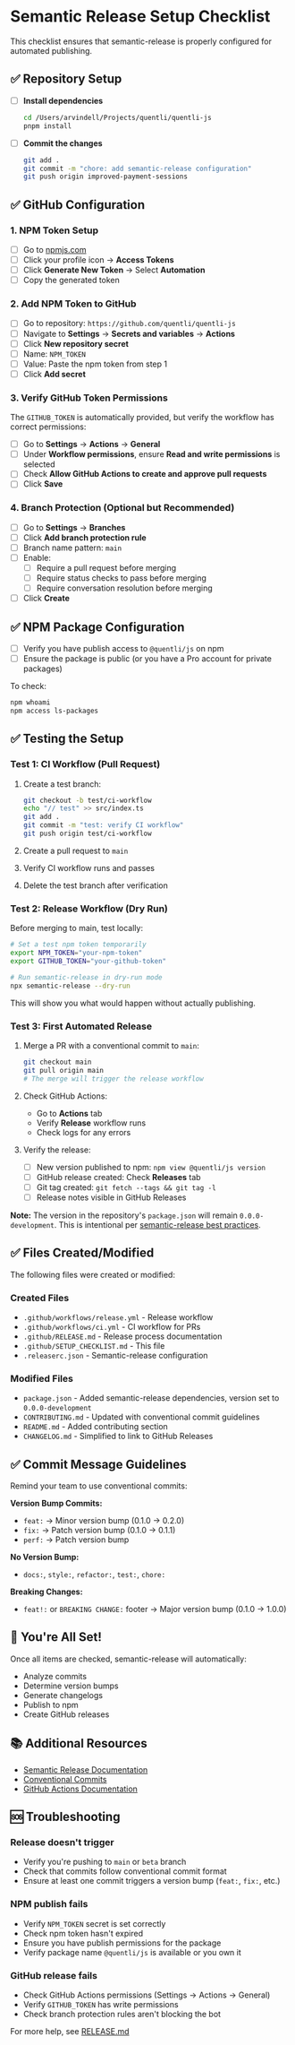 # Semantic Release Setup Checklist

This checklist ensures that semantic-release is properly configured for automated publishing.

## ✅ Repository Setup

- [ ] **Install dependencies**
  ```bash
  cd /Users/arvindell/Projects/quentli/quentli-js
  pnpm install
  ```

- [ ] **Commit the changes**
  ```bash
  git add .
  git commit -m "chore: add semantic-release configuration"
  git push origin improved-payment-sessions
  ```

## ✅ GitHub Configuration

### 1. NPM Token Setup

- [ ] Go to [npmjs.com](https://www.npmjs.com/)
- [ ] Click your profile icon → **Access Tokens**
- [ ] Click **Generate New Token** → Select **Automation**
- [ ] Copy the generated token

### 2. Add NPM Token to GitHub

- [ ] Go to repository: `https://github.com/quentli/quentli-js`
- [ ] Navigate to **Settings** → **Secrets and variables** → **Actions**
- [ ] Click **New repository secret**
- [ ] Name: `NPM_TOKEN`
- [ ] Value: Paste the npm token from step 1
- [ ] Click **Add secret**

### 3. Verify GitHub Token Permissions

The `GITHUB_TOKEN` is automatically provided, but verify the workflow has correct permissions:

- [ ] Go to **Settings** → **Actions** → **General**
- [ ] Under **Workflow permissions**, ensure **Read and write permissions** is selected
- [ ] Check **Allow GitHub Actions to create and approve pull requests**
- [ ] Click **Save**

### 4. Branch Protection (Optional but Recommended)

- [ ] Go to **Settings** → **Branches**
- [ ] Click **Add branch protection rule**
- [ ] Branch name pattern: `main`
- [ ] Enable:
  - [ ] Require a pull request before merging
  - [ ] Require status checks to pass before merging
  - [ ] Require conversation resolution before merging
- [ ] Click **Create**

## ✅ NPM Package Configuration

- [ ] Verify you have publish access to `@quentli/js` on npm
- [ ] Ensure the package is public (or you have a Pro account for private packages)

To check:
```bash
npm whoami
npm access ls-packages
```

## ✅ Testing the Setup

### Test 1: CI Workflow (Pull Request)

1. Create a test branch:
   ```bash
   git checkout -b test/ci-workflow
   echo "// test" >> src/index.ts
   git add .
   git commit -m "test: verify CI workflow"
   git push origin test/ci-workflow
   ```

2. Create a pull request to `main`
3. Verify CI workflow runs and passes
4. Delete the test branch after verification

### Test 2: Release Workflow (Dry Run)

Before merging to main, test locally:

```bash
# Set a test npm token temporarily
export NPM_TOKEN="your-npm-token"
export GITHUB_TOKEN="your-github-token"

# Run semantic-release in dry-run mode
npx semantic-release --dry-run
```

This will show you what would happen without actually publishing.

### Test 3: First Automated Release

1. Merge a PR with a conventional commit to `main`:
   ```bash
   git checkout main
   git pull origin main
   # The merge will trigger the release workflow
   ```

2. Check GitHub Actions:
   - Go to **Actions** tab
   - Verify **Release** workflow runs
   - Check logs for any errors

3. Verify the release:
   - [ ] New version published to npm: `npm view @quentli/js version`
   - [ ] GitHub release created: Check **Releases** tab
   - [ ] Git tag created: `git fetch --tags && git tag -l`
   - [ ] Release notes visible in GitHub Releases

**Note:** The version in the repository's `package.json` will remain `0.0.0-development`. This is intentional per [semantic-release best practices](https://semantic-release.gitbook.io/semantic-release/support/faq).

## ✅ Files Created/Modified

The following files were created or modified:

### Created Files
- `.github/workflows/release.yml` - Release workflow
- `.github/workflows/ci.yml` - CI workflow for PRs
- `.github/RELEASE.md` - Release process documentation
- `.github/SETUP_CHECKLIST.md` - This file
- `.releaserc.json` - Semantic-release configuration

### Modified Files
- `package.json` - Added semantic-release dependencies, version set to `0.0.0-development`
- `CONTRIBUTING.md` - Updated with conventional commit guidelines
- `README.md` - Added contributing section
- `CHANGELOG.md` - Simplified to link to GitHub Releases

## ✅ Commit Message Guidelines

Remind your team to use conventional commits:

**Version Bump Commits:**
- `feat:` → Minor version bump (0.1.0 → 0.2.0)
- `fix:` → Patch version bump (0.1.0 → 0.1.1)
- `perf:` → Patch version bump

**No Version Bump:**
- `docs:`, `style:`, `refactor:`, `test:`, `chore:`

**Breaking Changes:**
- `feat!:` or `BREAKING CHANGE:` footer → Major version bump (0.1.0 → 1.0.0)

## 🎉 You're All Set!

Once all items are checked, semantic-release will automatically:
- Analyze commits
- Determine version bumps
- Generate changelogs
- Publish to npm
- Create GitHub releases

## 📚 Additional Resources

- [Semantic Release Documentation](https://semantic-release.gitbook.io/)
- [Conventional Commits](https://www.conventionalcommits.org/)
- [GitHub Actions Documentation](https://docs.github.com/en/actions)

## 🆘 Troubleshooting

### Release doesn't trigger
- Verify you're pushing to `main` or `beta` branch
- Check that commits follow conventional commit format
- Ensure at least one commit triggers a version bump (`feat:`, `fix:`, etc.)

### NPM publish fails
- Verify `NPM_TOKEN` secret is set correctly
- Check npm token hasn't expired
- Ensure you have publish permissions for the package
- Verify package name `@quentli/js` is available or you own it

### GitHub release fails
- Check GitHub Actions permissions (Settings → Actions → General)
- Verify `GITHUB_TOKEN` has write permissions
- Check branch protection rules aren't blocking the bot

For more help, see [RELEASE.md](.github/RELEASE.md)

